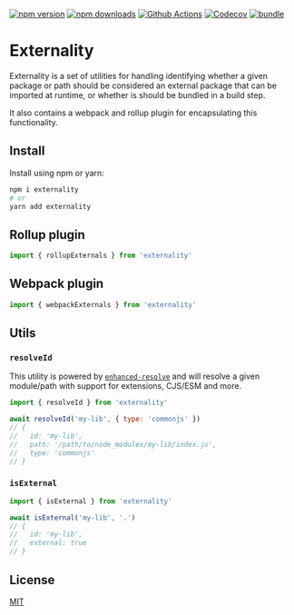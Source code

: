 [![npm version][npm-version-src]][npm-version-href]
[![npm downloads][npm-downloads-src]][npm-downloads-href]
[![Github Actions][github-actions-src]][github-actions-href]
[![Codecov][codecov-src]][codecov-href]
[![bundle][bundle-src]][bundle-href]

# Externality

Externality is a set of utilities for handling identifying whether a given package or path should be considered an external package that can be imported at runtime, or whether is should be bundled in a build step.

It also contains a webpack and rollup plugin for encapsulating this functionality.

## Install

Install using npm or yarn:

```bash
npm i externality
# or
yarn add externality
```

## Rollup plugin

```js
import { rollupExternals } from 'externality'
```

## Webpack plugin

```js
import { webpackExternals } from 'externality'
```

## Utils

### `resolveId`

This utility is powered by [`enhanced-resolve`](https://github.com/webpack/enhanced-resolve) and will resolve a given module/path with support for extensions, CJS/ESM and more.

```js
import { resolveId } from 'externality'

await resolveId('my-lib', { type: 'commonjs' })
// {
//   id: 'my-lib',
//   path: '/path/to/node_modules/my-lib/index.js',
//   type: 'commonjs'
// }
```

### `isExternal`

```js
import { isExternal } from 'externality'

await isExternal('my-lib', '.')
// {
//   id: 'my-lib',
//   external: true
// }
```

## License

[MIT](./LICENSE)

<!-- Badges -->
[npm-version-src]: https://img.shields.io/npm/v/externality?style=flat-square
[npm-version-href]: https://npmjs.com/package/externality

[npm-downloads-src]: https://img.shields.io/npm/dm/externality?style=flat-square
[npm-downloads-href]: https://npmjs.com/package/externality

[github-actions-src]: https://img.shields.io/github/actions/workflow/status/unjs/externality/ci.yml?branch=main&style=flat-square
[github-actions-href]: https://github.com/unjs/externality/actions?query=workflow%3Aci

[codecov-src]: https://img.shields.io/codecov/c/gh/unjs/externality/main?style=flat-square
[codecov-href]: https://codecov.io/gh/unjs/externality

[bundle-src]: https://img.shields.io/bundlephobia/minzip/externality?style=flat-square
[bundle-href]: https://bundlephobia.com/result?p=externality
